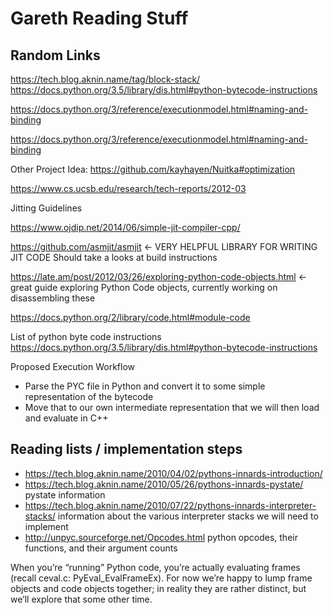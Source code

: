 
# Gareth Reading Stuff
## Random Links
 https://tech.blog.aknin.name/tag/block-stack/
https://docs.python.org/3.5/library/dis.html#python-bytecode-instructions

https://docs.python.org/3/reference/executionmodel.html#naming-and-binding

https://docs.python.org/3/reference/executionmodel.html#naming-and-binding


Other Project Idea:
https://github.com/kayhayen/Nuitka#optimization

https://www.cs.ucsb.edu/research/tech-reports/2012-03

Jitting Guidelines 

https://www.ojdip.net/2014/06/simple-jit-compiler-cpp/

https://github.com/asmjit/asmjit <- VERY HELPFUL LIBRARY FOR WRITING JIT CODE
Should take a looks at build instructions

https://late.am/post/2012/03/26/exploring-python-code-objects.html <- great guide exploring Python Code objects, currently working on disassembling these

https://docs.python.org/2/library/code.html#module-code

List of python byte code instructions https://docs.python.org/3.5/library/dis.html#python-bytecode-instructions

Proposed Execution Workflow 
* Parse the PYC file in Python and convert it to some simple representation of the bytecode
* Move that to our own intermediate representation that we will then load and evaluate in C++

## Reading lists / implementation steps
- https://tech.blog.aknin.name/2010/04/02/pythons-innards-introduction/
- https://tech.blog.aknin.name/2010/05/26/pythons-innards-pystate/ pystate information
- https://tech.blog.aknin.name/2010/07/22/pythons-innards-interpreter-stacks/ information about the various interpreter stacks we will need to implement
- http://unpyc.sourceforge.net/Opcodes.html python opcodes, their functions, and their argument counts

When you’re “running” Python code, you’re actually evaluating frames (recall ceval.c: PyEval_EvalFrameEx). For now we’re happy to lump frame objects and code objects together; in reality they are rather distinct, but we’ll explore that some other time.


